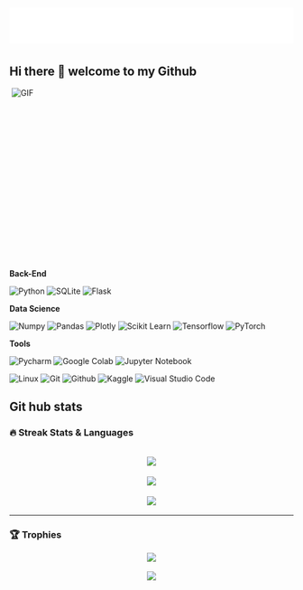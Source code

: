 
<h1 align="center">
  <img src="name.svg" alt="abdumalikov"/>
</h1>

## Hi there 👋 welcome to my Github

<img align="right" alt="GIF" src="https://cdn.dribbble.com/users/1059583/screenshots/4171367/media/5c8264a20b247115b68e6c2f4c97d5e6.gif" width="500" height="320" />

**Back-End**

![Python](https://img.shields.io/badge/Python-FFD43B?style=for-the-badge&logo=python&logoColor=blue)
![SQLite](https://shields.io/badge/-SQLite-Blue?style=for-the-badge&logo=SQLite&logoColor=blue)
![Flask](https://img.shields.io/badge/Flask-000000?style=for-the-badge&logo=flask&logoColor=white)

**Data Science**

![Numpy](https://img.shields.io/badge/Numpy-777BB4?style=for-the-badge&logo=numpy&logoColor=white)
![Pandas](https://img.shields.io/badge/Pandas-2C2D72?style=for-the-badge&logo=pandas&logoColor=white)
![Plotly](https://img.shields.io/badge/Plotly-239120?style=for-the-badge&logo=plotly&logoColor=white)
![Scikit Learn](https://img.shields.io/badge/-ScikitLearn-yellow?style=for-the-badge&logo=scikit-learn&logoColor=black)
![Tensorflow](https://img.shields.io/badge/-ScikitLearn-yellow?style=for-the-badge&logo=scikit-learn&logoColor=blue)
![PyTorch](https://img.shields.io/badge/-ScikitLearn-yellow?style=for-the-badge&logo=scikit-learn&logoColor=yellow)

**Tools**

![Pycharm](https://img.shields.io/badge/PyCharm-000000.svg?&style=for-the-badge&logo=PyCharm&logoColor=white)
![Google Colab](https://img.shields.io/badge/Colab-F9AB00?style=for-the-badge&logo=googlecolab&color=525252)
![Jupyter Notebook](https://img.shields.io/badge/Jupyter-F37626.svg?&style=for-the-badge&logo=Jupyter&logoColor=white)

![Linux](https://img.shields.io/badge/Linux-FCC624?style=for-the-badge&logo=linux&logoColor=black)
![Git](https://img.shields.io/badge/-Git-black?style=for-the-badge&logo=git&logoColor=white)
![Github](https://img.shields.io/badge/GitHub-100000?style=for-the-badge&logo=github&logoColor=white)
![Kaggle](https://img.shields.io/badge/Kaggle-035a7d?style=for-the-badge&logo=kaggle&logoColor=white)
![Visual Studio Code](https://img.shields.io/badge/Visual%20Studio%20Code-0078d7.svg?style=for-the-badge&logo=visual-studio-code&logoColor=white)

## Git hub stats
### 🔥 Streak Stats & Languages
<pre align="center">

<img src="https://github-readme-stats.vercel.app/api?username=aabdumalikov&theme=algolia"/>

<img src="https://github-readme-streak-stats.herokuapp.com/?user=aabdumalikov&theme=algolia&date_format=d%20F[%20Y]"/>

<img src="https://github-readme-stats.vercel.app/api/top-langs/?username=aabdumalikov&theme=algolia&layout=compact"/>
</pre>

---
### 🏆 Trophies
<p align="center">
    <img src="https://github-profile-trophy.vercel.app/?username=aabdumalikov&row=1&theme=algolia"/>
</p>


<p align="center">
<img src='https://readme-typing-svg.herokuapp.com/?lines=Thanks+For+Visiting!!!&center=true&color="A7D129"'/>
</p>


